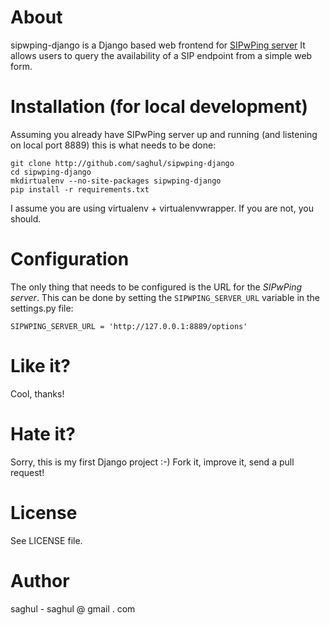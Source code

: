 # About

sipwping-django is a Django based web frontend for [SIPwPing server](https://github.com/saghul/SIPwPing-server) 
It allows users to query the availability of a SIP endpoint from a simple web form.


# Installation (for local development)

Assuming you already have SIPwPing server up and running (and listening on local port 8889) this is what needs to be done:

    git clone http://github.com/saghul/sipwping-django
    cd sipwping-django
    mkdirtualenv --no-site-packages sipwping-django
    pip install -r requirements.txt

I assume you are using virtualenv + virtualenvwrapper. If you are not, you should.


# Configuration

The only thing that needs to be configured is the URL for the *SIPwPing server*. This can be done by setting 
the `SIPWPING_SERVER_URL` variable in the settings.py file:

    SIPWPING_SERVER_URL = 'http://127.0.0.1:8889/options'


# Like it?

Cool, thanks!


# Hate it?

Sorry, this is my first Django project :-) Fork it, improve it, send a pull request!


# License

See LICENSE file.


# Author

saghul - saghul @ gmail . com


